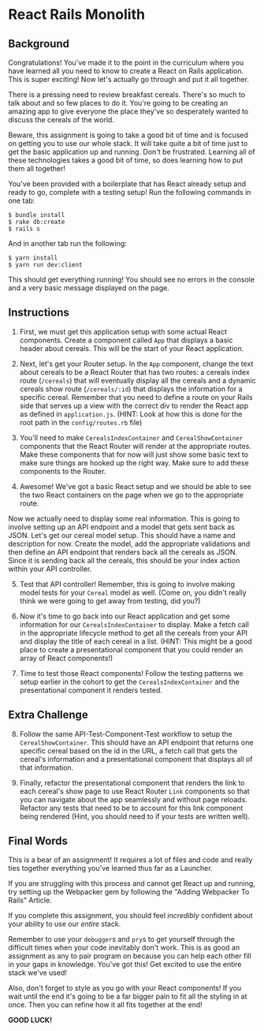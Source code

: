 # React Rails Monolith

## Background

Congratulations! You've made it to the point in the curriculum where you have learned all you need to know to create a React on Rails application. This is super exciting! Now let's actually go through and put it all together.

There is a pressing need to review breakfast cereals. There's so much to talk about and so few places to do it. You're going to be creating an amazing app to give everyone the place they've so desperately wanted to discuss the cereals of the world.

Beware, this assignment is going to take a good bit of time and is focused on getting you to use our whole stack. It will take quite a bit of time just to get the basic application up and running. Don't be frustrated. Learning all of these technologies takes a good bit of time, so does learning how to put them all together!

You've been provided with a boilerplate that has React already setup and ready to go, complete with a testing setup! Run the following commands in one tab:

```
$ bundle install
$ rake db:create
$ rails s
```

And in another tab run the following:

```
$ yarn install
$ yarn run dev:client
```

This should get everything running! You should see no errors in the console and a very basic message displayed on the page.

## Instructions

1. First, we must get this application setup with some actual React components.
Create a component called `App` that displays a basic header about cereals. This will be the start of your React application.

2. Next, let's get your Router setup. In the `App` component, change the text about cereals to be a React Router that has two routes: a cereals index route (`/cereals`) that will eventually display all the cereals and a dynamic cereals show route (`/cereals/:id`) that displays the information for a specific cereal. Remember that you need to define a route on your Rails side that serves up a view with the correct div to render the React app as defined in `application.js`. (HINT: Look at how this is done for the root path in the `config/routes.rb` file)

3. You'll need to make `CerealsIndexContainer` and `CerealShowContainer` components that the React Router will render at the appropriate routes. Make these components that for now will just show some basic text to make sure things are hooked up the right way. Make sure to add these components to the Router.

4. Awesome! We've got a basic React setup and we should be able to see the two React containers on the page when we go to the appropriate route.

Now we actually need to display some real information. This is going to involve setting up an API endpoint and a model that gets sent back as JSON. Let's get our cereal model setup. This should have a name and description for now. Create the model, add the appropriate validations and then define an API endpoint that renders back all the cereals as JSON. Since it is sending back all the cereals, this should be your index action within your API controller.

5. Test that API controller! Remember, this is going to involve making model tests for your `Cereal` model as well. (Come on, you didn't really think we were going to get away from testing, did you?)

6. Now it's time to go back into our React application and get some information for our `CerealsIndexContainer` to display. Make a fetch call in the appropriate lifecycle method to get all the cereals from your API and display the title of each cereal in a list. (HINT: This might be a good place to create a presentational component that you could render an array of React components!)

7. Time to test those React components! Follow the testing patterns we setup earlier in the cohort to get the `CerealsIndexContainer` and the presentational component it renders tested.

## Extra Challenge

8. Follow the same API-Test-Component-Test workflow to setup the `CerealShowContainer`. This should have an API endpoint that returns one specific cereal based on the id in the URL, a fetch call that gets the cereal's information and a presentational component that displays all of
that information.

9. Finally, refactor the presentational component that renders the link to each cereal's show page to use React Router `Link` components so that you can navigate about the app seamlessly and without page reloads. Refactor any tests that need to be to account for this link component being rendered (Hint, you should need to if your tests are written well).

## Final Words

This is a bear of an assignment! It requires a lot of files and code and really ties together everything you've learned thus far as a Launcher.

If you are struggling with this process and cannot get React up and running, try setting up the Webpacker gem by following the "Adding Webpacker To Rails" Article.

If you complete this assignment, you should feel *incredibly* confident about your ability to use our *entire* stack.

Remember to use your `debugger`s and `pry`s to get yourself through the difficult times when your code inevitably don't work. This is as good an assignment as any to pair program on because you can help each other fill in your gaps in knowledge. You've got this! Get excited to use the entire stack we've used!

Also, don't forget to style as you go with your React components! If you wait until the end it's going to be a far bigger pain to fit all the styling in at once. Then you can refine how it all fits together at the end!

**GOOD LUCK!**
